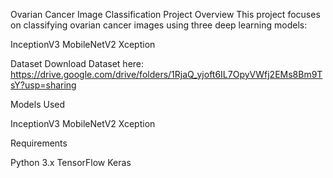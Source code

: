 Ovarian Cancer Image Classification Project
Overview
This project focuses on classifying ovarian cancer images using three deep learning models:

InceptionV3
MobileNetV2
Xception

Dataset
Download Dataset here: https://drive.google.com/drive/folders/1RjaQ_yjoft6IL7OpyVWfj2EMs8Bm9TsY?usp=sharing

Models Used

InceptionV3 
MobileNetV2
Xception

Requirements

Python 3.x
TensorFlow
Keras
